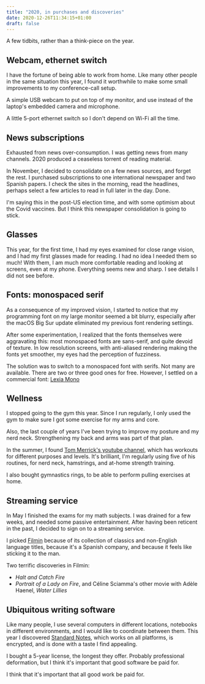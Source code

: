 ```yaml
---
title: "2020, in purchases and discoveries"
date: 2020-12-26T11:34:15+01:00
draft: false
---
```


A few tidbits, rather than a think-piece on the year.

## Webcam, ethernet switch

I have the fortune of being able to work from home. Like many other people in the
same situation this year, I found it worthwhile to make some small improvements
to my conference-call setup.

A simple USB webcam to put on top of my monitor, and use instead of the laptop's
embedded camera and microphone.

A little 5-port ethernet switch so I don't depend on Wi-Fi all the time.

## News subscriptions

Exhausted from news over-consumption. I was getting news from many channels.
2020 produced a ceaseless torrent of reading material.

In November, I decided to consolidate on a few news sources, and forget the rest.
I purchased subscriptions to one international newspaper and two Spanish papers.
I check the sites in the morning, read the headlines, perhaps select a few articles
to read in full later in the day. Done.

I'm saying this in the post-US election time, and with some optimism
about the Covid vaccines. But I think this newspaper consolidation is going to stick.

## Glasses

This year, for the first time, I had my eyes examined for close range vision,
and I had my first glasses made for reading. I had no idea I needed them so much!
With them, I am much more comfortable reading and looking at screens, even at my phone.
Everything seems new and sharp. I see details I did not see before.

## Fonts: monospaced serif

As a consequence of my improved vision, I started to notice that my programming
font on my large monitor seemed a bit blurry, especially after the macOS
Big Sur update eliminated my previous font rendering settings.

After some experimentation, I realized that the fonts themselves were aggravating
this: most monospaced fonts are sans-serif, and quite devoid of texture.
In low resolution screens, with anti-aliased rendering making the fonts
yet smoother, my eyes had the perception of fuzziness.

The solution was to switch to a monospaced font with serifs.
Not many are available. There are two or three good ones for free.
However, I settled on a commercial font:
[Lexia Mono](https://www.daltonmaag.com/library/lexia-mono)

## Wellness

I stopped going to the gym this year. Since I run regularly, I only used the
gym to make sure I got some exercise for my arms and core.

Also, the last couple of years I've been trying to improve my posture
and my nerd neck. Strengthening my back and arms was part of that plan.

In the summer, I found
[Tom Merrick's youtube channel](https://www.youtube.com/channel/UCU0DZhN-8KFLYO6beSaYljg),
which has workouts for different purposes and levels. It's brilliant, I'm
regularly using five of his routines, for nerd neck, hamstrings,
and at-home strength training.

I also bought gymnastics rings, to be able to perform pulling exercises at home.

## Streaming service

In May I finished the exams for my math subjects. I was drained for a few weeks,
and needed some passive entertainment. After having been reticent in the past,
I decided to sign on to a streaming service.

I picked [Filmin](https://www.filmin.es)
because of its collection of classics and non-English language
titles, because it's a Spanish company, and because it feels like sticking it to
the man.

Two terrific discoveries in Filmin:

- *Halt and Catch Fire*
- *Portrait of a Lady on Fire*, and Céline Sciamma's
  other movie with Adèle Haenel, *Water Lillies*

## Ubiquitous writing software

Like many people, I use several computers in different locations, notebooks in different
environments, and I would like to coordinate between them.
This year I discovered [Standard Notes](https://standardnotes.org),
which works on all platforms, is encrypted, and is done with a taste I find appealing.

I bought a 5-year license, the longest they offer.
Probably professional deformation, but I think it's important that good software be paid for.

I think that it's important that all good work be paid for.
